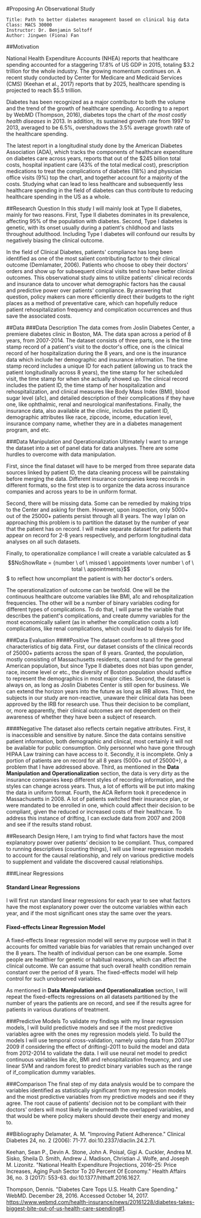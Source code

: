 #Proposing An Observational Study
```
Title: Path to better diabetes management based on clinical big data
Class: MACS 30000
Instructor: Dr. Benjamin Soltoff
Author: Jingwen (Fiona) Fan
```

##Motivation

National Health Expenditure Accounts (NHEA) reports that healthcare spending accounted for a staggering 17.8% of US GDP in 2015, totaling $3.2 trillion for the whole industry. The growing momentum continues on. A recent study conducted by Center for Medicare and Medicaid Services (CMS) (Keehan et al., 2017) reports that by 2025, healthcare spending is projected to reach $5.5 trillion. 

Diabetes has been recognized as a major contributor to both the volume and the trend of the growth of healthcare spending. According to a report by WebMD (Thompson, 2016), diabetes tops the chart of *the most costly health diseases* in 2013. In addition, its sustained growth rate from 1997 to 2013, averaged to be 6.5%, overshadows the 3.5% average growth rate of the healthcare spending. 

The latest report in a longitudinal study done by the American Diabetes Association (ADA), which tracks the components of healthcare expenditure on diabetes care across years, reports that out of the $245 billion total costs, hospital inpatient care (43% of the total medical cost), prescription medications to treat the complications of diabetes (18%) and physician office visits (9%) top the chart, and together account for a majority of the costs. Studying what can lead to less healthcare and subsequently less healthcare spending in the field of diabetes can thus contribute to reducing healthcare spending in the US as a whole.


##Research Question
In this study I will mainly look at Type II diabetes, mainly for two reasons. First, Type II diabetes dominates in its prevalence, affecting 95% of the population with diabetes. Second, Type I diabetes is genetic, with its onset usually during a patient's childhood and lasts throughout adulthood. Including Type I diabetes will confound our results by negatively biasing the clinical outcome.

In the field of Clinical Diabetes, patients' compliance has long been identified as one of the most salient contributing factor to their clinical outcome (Demlamater, 2006). Patients who choose to obey their doctors' orders and show up for subsequent clinical visits tend to have better clinical outcomes. This observational study aims to utilize patients' clinical records and insurance data to uncover what demographic factors has the causal and predictive power over patients' compliance. By answering that question, policy makers can more efficiently direct their budgets to the right places as a method of preventative care, which can hopefully reduce patient rehospitalization frequency and complication occurrences and thus save the associated costs.

##Data 
###Data Description
The data comes from Joslin Diabetes Center, a premiere diabetes clinic in Boston, MA. The data span across a period of 8 years, from 2007-2014. The dataset consists of three parts, one is the time stamp record of a patient's visit to the doctor's office, one is the clinical record of her hospitalization during the 8 years, and one is the insurance data which include her demographic and insurance information. The time stamp record includes a unique ID for each patient (allowing us to track the patient longitudinally across 8 years), the time stamp for her scheduled visit, the time stamp for when she actually showed up. The clinical record includes the patient ID, the time stamp of her hospitalization and rehospitalization, and clinical measures like Body Mass Index (BMI), blood sugar level (a1c), and detailed description of their complications if they have one, like ophthalmic, renal and neurological manifestations. Finally, the insurance data, also available at the clinic, includes the patient ID, demographic attributes like race, zipcode, income, education level, insurance company name, whether they are in a diabetes management program, and etc.

###Data Manipulation and Operationalization
Ultimately I want to arrange the dataset into a set of panel data for data analyses. There are some hurdles to overcome with data manipulation. 

First, since the final dataset will have to be merged from three separate data sources linked by patient ID, the data cleaning process will be painstaking before merging the data. Different insurance companies keep records in different formats, so the first step is to organize the data across insurance companies and across years to be in uniform format. 

Second, there will be missing data. Some can be remedied by making trips to the Center and asking for them. However, upon inspection, only 5000+ out of the 25000+ patients persist through all 8 years. The way I plan on approaching this problem is to partition the dataset by the number of year that the patient has on record. I will make separate dataset for patients that appear on record for 2-8 years respectively, and perform longitudinal data analyses on all such datasets.

Finally, to operationalize compliance I will create a variable calculated as $$$NoShowRate = {number \ of \ missed \ appointments \over number \ of \ total \ appointments}$$$ to reflect how uncompliant the patient is with her doctor's orders. 

The operationalization of outcome can be twofold. One will be the continuous healthcare outcome variables like BMI, a1c and rehospitalization frequencies. The other will be a number of binary variables coding for different types of complications. To do that, I will parse the variable that describes the patient's complications, and create dummy variables for the most economically salient (as in whether the complication costs a lot) complications, like renal complications, which could lead to dialysis for life.  

###Data Evaluation
####Positive
The dataset conform to all three good characteristics of big data. First, our dataset consists of the clinical records of 25000+ patients across the span of 8 years. Granted, the population, mostly consisting of Massachusetts residents, cannot stand for the general American population, but since Type II diabetes does not bias upon gender, race, income level or etc., the diversity of Boston population should suffice to represent the demographics in most major cities. Second, the dataset is always on, as long as Joslin Diabetes Center is still open for business. We can extend the horizon years into the future as long as IRB allows. Third, the subjects in our study are non-reactive, unaware their clinical data has been approved by the IRB for research use. Thus their decision to be compliant, or, more apparently, their clinical outcomes are not dependent on their awareness of whether they have been a subject of research.

####Negative
The dataset also reflects certain negative attributes. First, it is inaccessible and sensitive by nature. Since the data contains sensitive patient information, both demographic and clinical, most certainly it will not be available for public consumption. Only personnel who have gone through HIPAA Law training can have access to it. Secondly, it is incomplete. Only a portion of patients are on record for all 8 years (5000+ out of 25000+), a problem that I have addressed above. Third, as mentioned in the **Data Manipulation and Operationalization** section, the data is very dirty as the insurance companies keep different styles of recording information, and the styles can change across years. Thus, a lot of efforts will be put into making the data in uniform format. Fourth, the ACA Reform took it precedence in Massachusetts in 2008. A lot of patients switched their insurance plan, or were mandated to be enrolled in one, which could affect their decision to be compliant, given the reduced or increased costs of their healthcare. To address this instance of drifting, I can exclude data from 2007 and 2008 and see if the results stand robust. 


##Research Design
Here, I am trying to find what factors have the most explanatory power over patients' decision to be compliant. Thus, compared to running descriptives (counting things), I will use linear regression models to account for the causal relationship, and rely on various predictive models to supplement and validate the discovered causal relationships. 


###Linear Regressions
#### Standard Linear Regressions
I will first run standard linear regressions for each year to see what factors have the most explanatory power over the outcome variables within each year, and if the most significant ones stay the same over the years.
#### Fixed-effects Linear Regression Model
A fixed-effects linear regression model will serve my purpose well in that it accounts for omitted variable bias for variables that remain unchanged over the 8 years. The health of individual person can be one example. Some people are healthier for genetic or habitual reasons, which can affect the clinical outcome. We can assume that such overall health condition remain constant over the period of 8 years. The fixed-effects model will help control for such unobserved variables.

As mentioned in **Data Manipulation and Operationalization** section, I will repeat the fixed-effects regressions on all datasets partitioned by the number of years the patients are on record, and see if the results agree for patients in various durations of treatment. 

###Predictive Models
To validate my findings with my linear regression models, I will build predictive models and see if the most predictive variables agree with the ones my regression models yield. To build the models I will use temporal cross-validation, namely using data from 2007(or 2009 if considering the effect of drifting)-2011 to build the model and data from 2012-2014 to validate the data. I will use neural net model to predict continuous variables like a1c, BMI and rehospitalization frequency, and use linear SVM and random forest to predict binary variables such as the range of if_complication dummy variables. 

###Comparison
The final step of my data analysis would be to compare the variables identified as statistically significant from my regression models and the most predictive variables from my predictive models and see if they agree. The root cause of patients' decision not to be compliant with their doctors' orders will most likely lie underneath the overlapped variables, and that would be where policy makers should devote their energy and money to.



##Bibliography
Delamater, A. M. "Improving Patient Adherence." Clinical Diabetes 24, no. 2 (2006): 71-77. doi:10.2337/diaclin.24.2.71.

Keehan, Sean P., Devin A. Stone, John A. Poisal, Gigi A. Cuckler, Andrea M. Sisko, Sheila D. Smith, Andrew J. Madison, Christian J. Wolfe, and Joseph M. Lizonitz. "National Health Expenditure Projections, 2016–25: Price Increases, Aging Push Sector To 20 Percent Of Economy." Health Affairs 36, no. 3 (2017): 553-63. doi:10.1377/hlthaff.2016.1627.

Thompson, Dennis. "Diabetes Care Tops U.S. Health Care Spending." WebMD. December 28, 2016. Accessed October 14, 2017. https://www.webmd.com/health-insurance/news/20161228/diabetes-takes-biggest-bite-out-of-us-health-care-spending#1.
